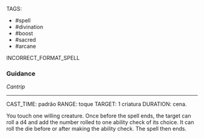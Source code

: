 TAGS:
- #spell
- #divination
- #boost
- #sacred
- #arcane

INCORRECT_FORMAT_SPELL
### Guidance
*Cantrip*
___
CAST_TIME: padrão
RANGE: toque
TARGET: 1 criatura
DURATION: cena.

You touch one willing creature. Once before the spell ends, the target can roll a d4 and add the number rolled to one ability check of its choice. It can roll the die before or after making the ability check. The spell then ends.

